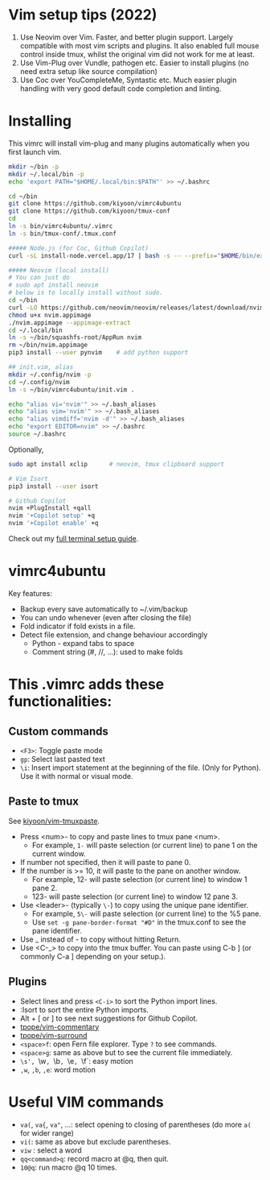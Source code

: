 # Vim setup tips (2022)
1. Use Neovim over Vim. Faster, and better plugin support. Largely compatible with most vim scripts and plugins. It also enabled full mouse control inside tmux, whilst the original vim did not work for me at least.
2. Use Vim-Plug over Vundle, pathogen etc. Easier to install plugins (no need extra setup like source compilation)
3. Use Coc over YouCompleteMe, Syntastic etc. Much easier plugin handling with very good default code completion and linting.

# Installing

This vimrc will install vim-plug and many plugins automatically when you first launch vim.  

```bash
mkdir ~/bin -p
mkdir ~/.local/bin -p
echo 'export PATH="$HOME/.local/bin:$PATH"' >> ~/.bashrc

cd ~/bin
git clone https://github.com/kiyoon/vimrc4ubuntu
git clone https://github.com/kiyoon/tmux-conf
cd
ln -s bin/vimrc4ubuntu/.vimrc
ln -s bin/tmux-conf/.tmux.conf

##### Node.js (for Coc, Github Copilot)
curl -sL install-node.vercel.app/17 | bash -s -- --prefix="$HOME/bin/executables" -y

##### Neovim (local install)
# You can just do
# sudo apt install neovim
# below is to locally install without sudo.
cd ~/bin
curl -LO https://github.com/neovim/neovim/releases/latest/download/nvim.appimage
chmod u+x nvim.appimage
./nvim.appimage --appimage-extract
cd ~/.local/bin
ln -s ~/bin/squashfs-root/AppRun nvim
rm ~/bin/nvim.appimage
pip3 install --user pynvim    # add python support

## init.vim, alias
mkdir ~/.config/nvim -p
cd ~/.config/nvim
ln -s ~/bin/vimrc4ubuntu/init.vim .

echo "alias vi='nvim'" >> ~/.bash_aliases
echo "alias vim='nvim'" >> ~/.bash_aliases
echo "alias vimdiff='nvim -d'" >> ~/.bash_aliases
echo "export EDITOR=nvim" >> ~/.bashrc
source ~/.bashrc
```

Optionally,  

```bash
sudo apt install xclip		# neovim, tmux clipboard support

# Vim Isort
pip3 install --user isort

# Github Copilot
nvim +PlugInstall +qall
nvim '+Copilot setup' +q
nvim '+Copilot enable' +q
```

Check out my [full terminal setup guide](https://gist.github.com/kiyoon/fc1573ed3edf61c142d925e1712940e9).

# vimrc4ubuntu
Key features:

- Backup every save automatically to ~/.vim/backup
- You can undo whenever (even after closing the file)
- Fold indicator if fold exists in a file.
- Detect file extension, and change behaviour accordingly
  - Python - expand tabs to space
  - Comment string (#, //, ...): used to make folds

# This .vimrc adds these functionalities:

## Custom commands

- `<F3>`: Toggle paste mode
- `gp`: Select last pasted text
- `\i`: Insert import statement at the beginning of the file. (Only for Python). Use it with normal or visual mode.

## Paste to tmux
See [kiyoon/vim-tmuxpaste](https://github.com/kiyoon/vim-tmuxpaste).  

- Press \<num\>- to copy and paste lines to tmux pane \<num\>.
  - For example, `1-` will paste selection (or current line) to pane 1 on the current window.
- If number not specified, then it will paste to pane 0.
- If the number is >= 10, it will paste to the pane on another window.
  - For example, 12- will paste selection (or current line) to window 1 pane 2.
  - 123- will paste selection (or current line) to window 12 pane 3.
- Use \<leader\>- (typically `\-`) to copy using the unique pane identifier.
  - For example, `5\-` will paste selection (or current line) to the %5 pane.
  - Use `set -g pane-border-format "#D"` in the tmux.conf to see the pane identifier.
- Use _ instead of - to copy without hitting Return.
- Use \<C-\_\> to copy into the tmux buffer. You can paste using C-b \] (or commonly C-a \] depending on your setup.).

## Plugins
- Select lines and press `<C-i>` to sort the Python import lines.
- :Isort to sort the entire Python imports.
- Alt + [ or ] to see next suggestions for Github Copilot.
- [tpope/vim-commentary](https://github.com/tpope/vim-commentary)
- [tpope/vim-surround](https://github.com/tpope/vim-surround)
- `<space>f`: open Fern file explorer. Type `?` to see commands.
- `<space>g`: same as above but to see the current file immediately.
- `\s', `\w`, `\b`, `\e`, `\f`: easy motion
- `,w`, `,b`, `,e`: word motion

# Useful VIM commands

- `va(`, `va{`, `va"`, ...: select opening to closing of parentheses (do more `a(` for wider range)
- `vi(`: same as above but exclude parentheses.
- `viw` : select a word
- `qq<command>q`: record macro at @q, then quit.
- `10@q`: run macro @q 10 times.

